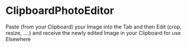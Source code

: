 # ClipboardPhotoEditor
Paste (from your Clipboard) your Image into the Tab and then Edit (crop, resize, ....) and receive the newly edited Image in your Clipboard for use Elsewhere
